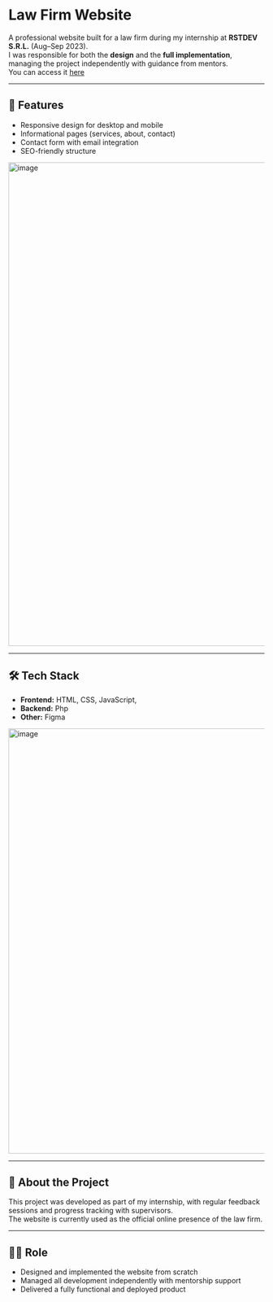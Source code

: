 # Law Firm Website  

A professional website built for a law firm during my internship at **RSTDEV S.R.L.** (Aug–Sep 2023).  
I was responsible for both the **design** and the **full implementation**, managing the project independently with guidance from mentors.  
You can access it [here](https://davidvladuca.github.io/indexRO.html)

---

## 🚀 Features  
- Responsive design for desktop and mobile  
- Informational pages (services, about, contact)  
- Contact form with email integration  
- SEO-friendly structure
<img width="1900" height="951" alt="image" src="https://github.com/user-attachments/assets/007d519d-bd8c-4996-ae8a-087f1689b6c3" />

---

## 🛠️ Tech Stack  
- **Frontend:** HTML, CSS, JavaScript, 
- **Backend:** Php
- **Other:** Figma
<img width="1401" height="836" alt="image" src="https://github.com/user-attachments/assets/52d0fb8e-c5db-48d8-90db-616db0166daf" />


---

## 📖 About the Project  
This project was developed as part of my internship, with regular feedback sessions and progress tracking with supervisors.  
The website is currently used as the official online presence of the law firm.  

---

## 👨‍💻 Role  
- Designed and implemented the website from scratch  
- Managed all development independently with mentorship support  
- Delivered a fully functional and deployed product  

